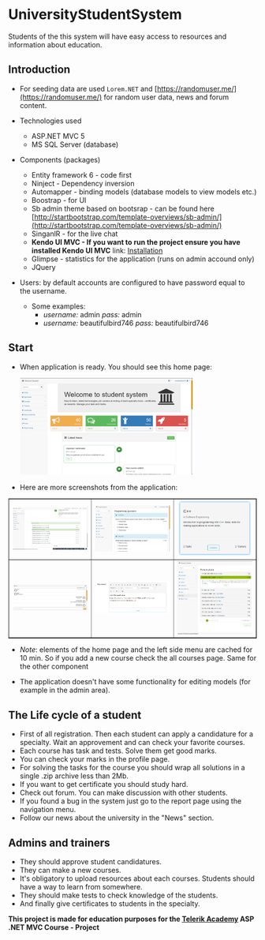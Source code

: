 # UniversityStudentSystem
Students of the this system will have easy access to resources and information about education. 

## Introduction 

* For seeding data are used `Lorem.NET` and [https://randomuser.me/](https://randomuser.me/) for random user data, news and forum content.
* Technologies used
    * ASP.NET MVC 5
    * MS SQL Server (database)
* Components (packages)
    * Entity framework 6 - code first
    * Ninject - Dependency inversion
    * Automapper - binding models (database models to view models etc.)
    * Boostrap - for UI
    * Sb admin theme based on bootsrap - can be found here [http://startbootstrap.com/template-overviews/sb-admin/](http://startbootstrap.com/template-overviews/sb-admin/)
    * SinganlR - for the live chat
    * __Kendo UI MVC - If you want to run the project ensure you have installed Kendo UI MVC__  link: [Installation](http://docs.telerik.com/kendo-ui/aspnet-mvc/asp-net-mvc-5) 
    * Glimpse - statistics for the application (runs on admin accound only)
    * JQuery 

* Users: by default accounts are configured to have password equal to the username. 
    * Some examples:
        * _username:_ admin _pass:_ admin
        * _username:_ beautifulbird746 _pass:_ beautifulbird746

## Start
* When application is ready. You should see this home page:

  <img src="./Images/homepage.png" width="350" />

* Here are more screenshots from the application:
<table border="1">
    <tr>
        <td>
            <img src="./Images/forum.png" width="350" />
        </td>
        <td>
            <img src="./Images/tests.png" width="350" />
        </td>
        <td>
            <img src="./Images/course.png" width="350" />
        </td>
    </tr>
    <tr>
        <td>
            <img src="./Images/chat.png" width="350" />
        </td>
        <td>
            <img src="./Images/TaskAddEditor.png" width="350" />
        </td>
        <td>
            <img src="./Images/forum_index.png" width="350" />
        </td>
    </tr>
</table>

* _Note_: elements of the home page and the left side menu are cached for 10 min.
So if you add a new course check the all courses page. Same for the other component

* The application doesn't have some functionality for editing models (for example in the admin area). 

## The Life cycle of a student

* First of all registration. Then each student can apply a candidature for a specialty. Wait an approvement and can check your favorite courses. 
* Each course has task and tests. Solve them get good marks. 
* You can check your marks in the profile page.
* For solving the tasks for the course you should wrap all solutions in a single .zip archive less than 2Mb.
* If you want to get certificate you should study hard.
* Check out forum. You can make discussion with other students.
* If you found a bug in the system just go to the report page using the navigation menu.
* Follow our news about the university in the "News" section.
	
## Admins and trainers
	
* They should approve student candidatures.
* They can make a new courses.
* It's obligatory to upload resources about each courses. Students should have a way to learn from somewhere. 
* They should make tests to check knowledge of the students. 
* And finally give certificates to students in the specialty. 
	

<strong>This project is made for education purposes for the [Telerik Academy](http://telerikacademy.com/) ASP .NET MVC Course - Project</strong>
